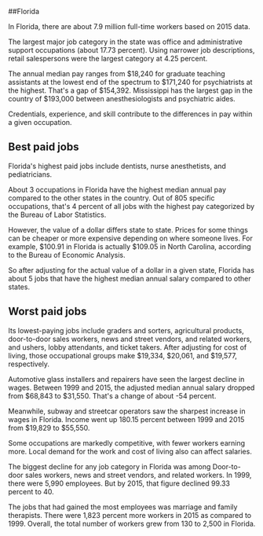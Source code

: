 

##Florida

In Florida, there are about 7.9 million full-time workers based on 2015 data.

The largest major job category in the state was <span class='occ_title_em'>office and administrative support occupations</span> (about 17.73 percent). Using narrower job descriptions, <span class='occ_title_em'>retail salespersons</span> were the largest category at 4.25 percent.
               
The annual median pay ranges from $18,240 for <span class='occ_title_em'>graduate teaching assistants</span> at the lowest end of the spectrum to  $171,240 for <span class='occ_title_em'>psychiatrists</span> at the highest. That's a gap of $154,392. Mississippi has the largest gap in the country of $193,000 between <span class='occ_title_em'>anesthesiologists and psychiatric aides</span>.
          
Credentials, experience, and skill contribute to the differences in pay within a given occupation.

## Best paid jobs
Florida's highest paid jobs include <span class='occ_title_em'>dentists, nurse anesthetists</span>, and <span class='occ_title_em'>pediatricians</span>.
               
About 3 occupations in Florida have the highest median annual pay compared to the other states in the country. Out of 805 specific occupations, that's 4 percent of all jobs with the highest pay categorized by the Bureau of Labor Statistics.
               
However, the value of a dollar differs state to state. Prices for some things can be cheaper or more expensive depending on where someone lives. For example, $100.91 in Florida is actually $109.05 in North Carolina, according to the Bureau of Economic Analysis.
               
So after adjusting for the actual value of a dollar in a given state, Florida has about 5 jobs that have the highest median annual salary compared to other states.
               
## Worst paid jobs

Its lowest-paying jobs include <span class='occ_title_em'>graders and sorters, agricultural products</span>, <span class='occ_title_em'>door-to-door sales workers, news and street vendors, and related workers</span>, and <span class='occ_title_em'>ushers, lobby attendants, and ticket takers</span>. After adjusting for cost of living, those occupational groups make $19,334,  $20,061, and  $19,577, respectively.
               
<span class='occ_title_em'>Automotive glass installers and repairers</span> have seen the largest decline in wages. Between 1999 and 2015, the adjusted median annual salary dropped from $68,843 to $31,550. That's a change of about -54 percent.
               
Meanwhile, <span class='occ_title_em'>subway and streetcar operators</span> saw the sharpest increase in wages in Florida. Income went up 180.15 percent between 1999 and 2015 from $19,829 to $55,550.

Some occupations are markedly competitive, with fewer workers earning more. Local demand for the work and cost of living also can affect salaries.

            
The biggest decline for any job category in Florida was among <span class='occ_title_em'>Door-to-door sales workers, news and street vendors, and related workers</span>. In 1999, there were 5,990 employees. But by 2015, that figure declined 99.33 percent to 40. 
               
The jobs that had gained the most employees was marriage and family therapists. There were 1,823 percent more workers in 2015 as compared to 1999. Overall, the total number of workers grew from 130 to 2,500 in Florida.
